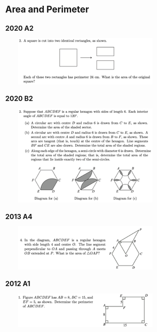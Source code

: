 # Area and Perimeter

## 2020 A2

<figure><img src="../.gitbook/assets/截屏2022-11-15 下午10.40.26.png" alt=""><figcaption></figcaption></figure>

## 2020 B2

<figure><img src="../.gitbook/assets/截屏2022-11-15 下午10.48.16.png" alt=""><figcaption></figcaption></figure>

## 2013 A4

<figure><img src="../.gitbook/assets/截屏2022-11-16 上午7.46.08.png" alt=""><figcaption></figcaption></figure>

## 2012 A1

<figure><img src="../.gitbook/assets/截屏2022-11-16 上午7.54.23.png" alt=""><figcaption></figcaption></figure>
